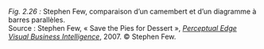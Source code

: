 *Fig. 2.26 :* Stephen Few, comparaison d’un camembert et d’un diagramme à barres parallèles.  
Source : Stephen Few, « Save the Pies for Dessert », [*Perceptual Edge Visual Business Intelligence*](https://www.perceptualedge.com/articles/visual_business_intelligence/save_the_pies_for_dessert.pdf), 2007. © Stephen Few.